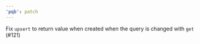 ```yaml
---
'pqb': patch
---
```


Fix `upsert` to return value when created when the query is changed with `get` (#121)

